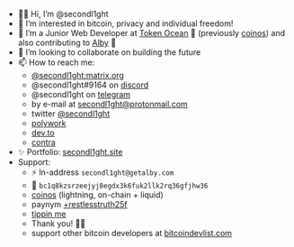 - 👋🏼 Hi, I’m @secondl1ght
- 👀 I’m interested in bitcoin, privacy and individual freedom!
- 🌱 I’m a Junior Web Developer at [Token Ocean](https://tokenocean.io) 🌊 (previously [coinos](https://coinos.io)) and also contributing to [Alby](https://getalby.com) 🐝
- 💞️ I’m looking to collaborate on building the future
- 📫 How to reach me: 
  - [@secondl1ght:matrix.org](https://matrix.to/#/@secondl1ght:matrix.org)
  - @secondl1ght#9164 on [discord](https://discord.com/login)
  - @secondl1ght on [telegram](https://t.me/secondl1ght)
  - by e-mail at secondl1ght@protonmail.com
  - twitter [@secondl1ght](https://twitter.com/secondl1ght)
  - [polywork](https://www.polywork.com/secondl1ght)
  - [dev.to](https://dev.to/secondl1ght)
  - [contra](https://contra.com/secondl1ght)
- ✨ Portfolio: [secondl1ght.site](https://secondl1ght.site)
- Support:
  - ⚡ ln-address `secondl1ght@getalby.com`
  - 🔗 `bc1q8kzsrzeejyj8egdx3k6fuk2llk2rq36gfjhw36`
  - [coinos](https://coinos.io/secondl1ght) (lightning, on-chain + liquid)
  - paynym [+restlesstruth25f](https://paynym.is/+restlesstruth25f)
  - [tippin me](https://tippin.me/@secondl1ght)
  - Thank you! 🙌🏼
  - support other bitcoin developers at [bitcoindevlist.com](https://bitcoindevlist.com)  

<!---
secondl1ght/secondl1ght is a ✨ special ✨ repository because its `README.md` (this file) appears on your GitHub profile.
You can click the Preview link to take a look at your changes.
--->
